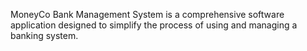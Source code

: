 MoneyCo Bank Management System is a comprehensive software application
designed to simplify the process of using and managing a banking system.
